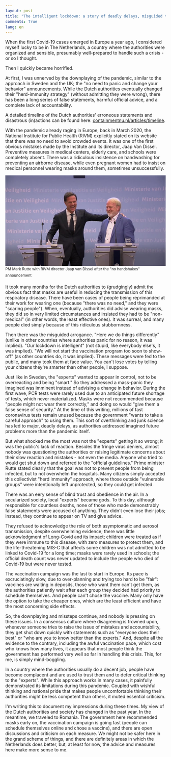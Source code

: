 ```yaml
---
layout: post
title: "The intelligent lockdown: a story of deadly delays, misguided trust, and lack of accountability"
comments: True
lang: en
---
```


When the first Covid-19 cases emerged in Europe a year ago, I considered myself lucky to be in The Netherlands, a country where the authorities were organized and sensible, presumably well-prepared to handle such a crisis - or so I thought.

<!--more-->

Then I quickly became horrified.  

At first, I was unnerved by the downplaying of the pandemic, similar to the approach in Sweden and the UK; the "no need to panic and change your behavior" announcements. While the Dutch authorities eventually changed their "herd-immunity strategy" (without admitting they were wrong), there has been a long series of false statements, harmful official advice, and a complete lack of accountability.

A detailed timeline of the Dutch authorities' erroneous statements and disastrous (in)actions can be found here: [containmentnu.nl/articles/timeline](https://www.containmentnu.nl/articles/timeline?lang=en).

With the pandemic already raging in Europe, back in March 2020, the National Institute for Public Health (RIVM) explicitly stated on its website that there was no need to avoid crowded events. It was one of the first obvious mistakes made by the Institute and its director, Jaap Van Dissel. Preventive measures in medical centers, elderly care, and schools were completely absent. There was a ridiculous insistence on handwashing for preventing an airborne disease, while even pregnant women had to insist on medical personnel wearing masks around them, sometimes unsuccessfully.

![PM Mark Rutte with RIVM director Jaap van Dissel](/assets/intelligent-lockdown-rutte-van-dijssel-shaking-hands.jpeg "PM Mark Rutte with RIVM director Jaap van Dissel")
<sup>PM Mark Rutte with RIVM director Jaap van Dissel after the "no handshakes" announcement</sup>

It took many months for the Dutch authorities to (grudgingly) admit the obvious fact that masks are useful in reducing the transmission of this respiratory disease. There have been cases of people being reprimanded at their work for wearing one (because "there was no need," and they were "scaring people"). When, eventually, authorities did advise wearing masks, they did so in very limited circumstances and insisted they had to be "non-medical" (in other words, the least effective ones). It was surreal, and many people died simply because of this ridiculous stubbornness.

Then there was the misguided arrogance. "Here we do things differently" (unlike in other countries where authorities panic for no reason, it was implied). "Our lockdown is intelligent" (not stupid, like everybody else's, it was implied). "We will not start the vaccination program too soon to show-off" (as other countries do, it was implied). These messages were fed to the public, and many took them at face value. You can't lose votes by telling your citizens they're smarter than other people, I suppose.

Just like in Sweden, the "experts" wanted to appear in control, not to be overreacting and being "smart." So they addressed a mass-panic they imagined was imminent instead of advising a change in behavior. During the first wave, PCR tests were rarely used due to an anticipated future shortage of tests, which never materialized. Masks were not recommended because "people might not wear them correctly," and doing so would "give them a false sense of security." At the time of this writing, millions of fast coronavirus tests remain unused because the government "wants to take a careful approach" to using them. This sort of overthinking and junk science has led to major, deadly delays, as authorities addressed imagined future problems more than the pandemic itself.

But what shocked me the most was not the "experts" getting it so wrong; it was the public's lack of reaction. Besides the fringe virus deniers, almost nobody was questioning the authorities or raising legitimate concerns about their slow reaction and mistakes - not even the media. Anyone who tried to would get shut down and referred to the "official guidelines." Prime minister Rutte stated clearly that the goal was not to prevent people from being infected, but to not overwhelm the hospitals. Many citizens simply accepted this collectivist "herd immunity" approach, where those outside "vulnerable groups" were intentionally left unprotected, so they could get infected.

There was an eery sense of blind trust and obedience in the air. In a secularized society, local "experts" became gods. To this day, although responsible for countless deaths, none of those who made demonstrably false statements were accused of anything. They didn't even lose their jobs; instead, they continue to appear on TV and give advice.

They refused to acknowledge the role of both asymptomatic and aerosol transmission, despite overwhelming evidence; there was little acknowledgment of Long-Covid and its impact; children were treated as if they were immune to this disease, with zero measures to protect them, and the life-threatening MIS-C that affects some children was not admitted to be linked to Covid-19 for a long time; masks were rarely used in schools; the official death count was never updated to include the people who died of Covid-19 but were never tested.

The vaccination campaign was the last to start in Europe. Its pace is excruciatingly slow, due to over-planning and trying too hard to be "fair": vaccines are waiting in deposits, those who want them can't get them, as the authorities patiently wait after each group they decided had priority to schedule themselves. And people can't chose the vaccine. Many only have the option to take the cheaper ones, which are the least efficient and have the most concerning side effects.

So, the downplaying and missteps continue, and nobody is pressing on these issues. In a consensus culture where disagreeing is frowned upon, whenever someone tries to raise the issue of mistakes and accountability, they get shut down quickly with statements such as "everyone does their best" or "who are you to know better than the experts." And, despite all the evidence to the contrary, including the awful vaccination pace, which cost who knows how many lives, it appears that most people think the government has performed very well so far in handling this crisis. This, for me, is simply mind-boggling.

In a country where the authorities usually do a decent job, people have become complacent and are used to trust them and to defer critical thinking to the "experts". While this approach works in many cases, it painfully demonstrated its limitations during this pandemic. Coupled with wishful thinking and national pride that makes people uncomfortable thinking their authorities might be less competent than others, it muted essential criticism.

I'm writing this to document my impressions during these times. My view of the Dutch authorities and society has changed in the past year. In the meantime, we traveled to Romania. The government here recommended masks early on, the vaccination campaign is going fast (people can schedule themselves online and chose a vaccine), and there are open discussions and criticism on each measure. We might not be safer here in the grand scheme of things, and there are definitely areas in which the Netherlands does better, but, at least for now, the advice and measures here make more sense to me.
